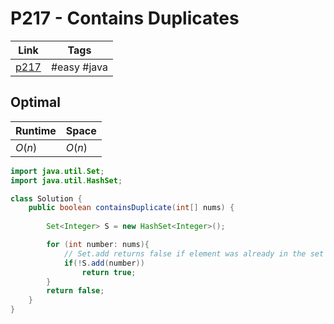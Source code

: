 # P217 - Contains Duplicates
| Link                                                      | Tags        |
| --------------------------------------------------------- | ----------- |
| [p217](https://leetcode.com/problems/contains-duplicate/) | #easy #java |


## Optimal

| Runtime | Space  |
| ------- | ------ |
| $O(n)$  | $O(n)$ | 

```java
import java.util.Set;
import java.util.HashSet;

class Solution {
    public boolean containsDuplicate(int[] nums) {
    
        Set<Integer> S = new HashSet<Integer>();

        for (int number: nums){
            // Set.add returns false if element was already in the set
            if(!S.add(number))
                return true;
        }
        return false;
    }
}
```